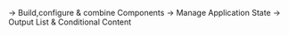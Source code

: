 -> Build,configure & combine Components
-> Manage Application State
-> Output List & Conditional Content
